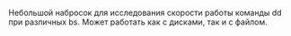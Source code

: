 Небольшой набросок для исследования скорости работы команды dd при
различных bs. Может работать как с дисками, так и с файлом.
